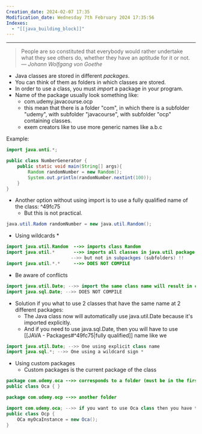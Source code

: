 ```yaml
---
Creation_date: 2024-02-07 17:35
Modification_date: Wednesday 7th February 2024 17:35:56
Indexes:
  - "[[java_building_block]]"
---
```


----

> People are so constituted that everybody would rather undertake what they see others do, whether they have an aptitude for it or not.
> — <cite>Johann Wolfgang von Goethe</cite>

- Java classes are stored in different *packages*.
- You can think of them as folders in which classes are stored.
- In order to use a class, you must *import* a package in your program.
- Name of the package usually look something like:
	- com.udemy.javacourse.ocp
	- this mean that there is a folder "com", in which there is a subfolder "udemy", with subfolder "javacourse", with subfolder "ocp" containing classes.
	- exem creators like to use more generic names like a.b.c

Example:
```java
import java.unti.*;

public class NumberGenerator {
	public static void main(String[] args){
		Random randomNumber = new Random();
		System.out.println(randomNumber.nextint(100));
	}
}
```

- Another option without using import is to use a fully qualified name of the class: ^49fc75
	- But this is not practical.
```java
java.util.Radom randomNumber = new java.util.Random();
```

- Using wildcards *
```java
import java.util.Random  -->> imports class Random
import java.util.*       -->> imports all classes in java.util package
                        -->> but not in subpackges (subfolders) !!
import java.util.*.*     -->> DOES NOT COMPILE
```

- Be aware of conflicts
```java
import java.util.Date; -->> import the same class name will result in conflicts
import java.sql.Date; -->> DOES NOT COMPILE
```

- Solution if you what to use 2 classes that have the same name at 2 different packages:
	- The Java class now will automatically use java.util.Date because it's imported explicitly.
	- And if you need to use java.sql.Date, then you will have to use [[JAVA - Packages#^49fc75|fully qualified]] name like we
```java
import java.util.Date; -->> One using explicit class name
import java.sql.*; -->> One using a wildcard sign *
```

- Using custom packages
	- Custom packages is the current package of the class 
```java
package com.udemy.oca -->> corresponds to a folder (must be in the first line!)
public class Oca { }

package com.udemy.ocp -->> another folder

import com.udemy.oca; -->> if you want to use Oca class then you have to import it
public class Ocp {
	OCa myOcaInstance = new Oca();
}
```
